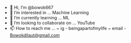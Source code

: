 - 👋 Hi, I’m @bowok667
- 👀 I’m interested in ... Machine Learning
- 🌱 I’m currently learning ... ML
- 💞️ I’m looking to collaborate on ... YouTube
- 📫 How to reach me ...
~ ig    - beingapartofmylife
~ email - Bowokdilaut@gmail.com

<!---
bowok667/bowok667 is a ✨ special ✨ repository because its `README.md` (this file) appears on your GitHub profile.
You can click the Preview link to take a look at your changes.
--->
